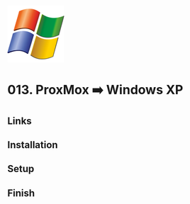 ![Windows XP](_assets/images/winxp.png)
# 013. ProxMox ➡️ Windows XP

## Links

## Installation

## Setup

## Finish

